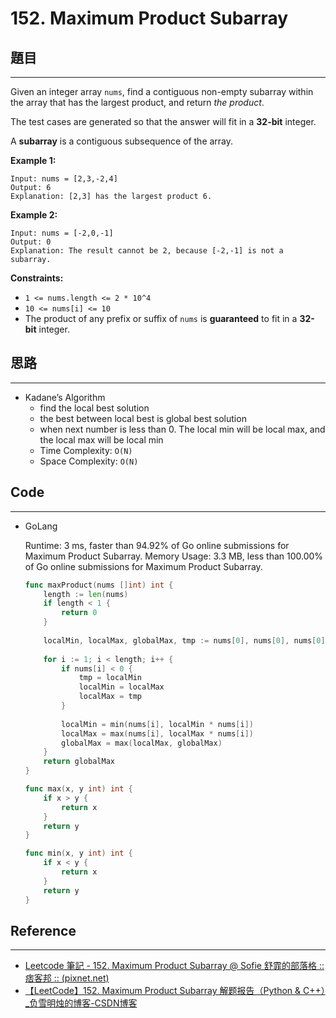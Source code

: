 # 152. Maximum Product Subarray

## 題目

---

Given an integer array `nums`, find a contiguous non-empty subarray within the array that has the largest product, and return *the product*.

The test cases are generated so that the answer will fit in a **32-bit** integer.

A **subarray** is a contiguous subsequence of the array.

**Example 1:**

```
Input: nums = [2,3,-2,4]
Output: 6
Explanation: [2,3] has the largest product 6.

```

**Example 2:**

```
Input: nums = [-2,0,-1]
Output: 0
Explanation: The result cannot be 2, because [-2,-1] is not a subarray.

```

**Constraints:**

- `1 <= nums.length <= 2 * 10^4`
- `10 <= nums[i] <= 10`
- The product of any prefix or suffix of `nums` is **guaranteed** to fit in a **32-bit** integer.

## 思路

---

- Kadane’s Algorithm
    - find the local best solution
    - the best between local best is global best solution
    - when next number is less than 0. The local min will be local max, and the local max will be local min
    - Time Complexity: `O(N)`
    - Space Complexity: `O(N)`

## Code

---

- GoLang
    
    Runtime: 3 ms, faster than 94.92% of Go online submissions for Maximum Product Subarray.
    Memory Usage: 3.3 MB, less than 100.00% of Go online submissions for Maximum Product Subarray.
    
    ```go
    func maxProduct(nums []int) int {
        length := len(nums)
        if length < 1 {
            return 0
        }
        
        localMin, localMax, globalMax, tmp := nums[0], nums[0], nums[0], 0
        
        for i := 1; i < length; i++ {
            if nums[i] < 0 {
                tmp = localMin
                localMin = localMax
                localMax = tmp
            }
            
            localMin = min(nums[i], localMin * nums[i])
            localMax = max(nums[i], localMax * nums[i])
            globalMax = max(localMax, globalMax)
        }
        return globalMax
    }
    
    func max(x, y int) int {
        if x > y {
            return x
        }
        return y
    }
    
    func min(x, y int) int {
        if x < y {
            return x
        }
        return y
    }
    ```
    

## Reference

---

- [Leetcode 筆記 - 152. Maximum Product Subarray @ Sofie 舒霏的部落格 :: 痞客邦 :: (pixnet.net)](https://englishandcoding.pixnet.net/blog/post/34340380-leetcode---kadane%27s-algorithm-%E8%A7%A3%E3%80%8C%E6%9C%80%E5%A4%A7%E5%AD%90%E6%95%B8%E5%88%97%E5%95%8F%E9%A1%8C%E3%80%8D)
- [【LeetCode】152. Maximum Product Subarray 解题报告（Python & C++）_负雪明烛的博客-CSDN博客](https://blog.csdn.net/fuxuemingzhu/article/details/83211451)
